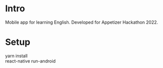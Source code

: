 # Intro
Mobile app for learning English. Developed for Appetizer Hackathon 2022.

# Setup
yarn install  
react-native run-android
